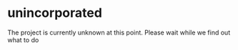 # unincorporated
The project is currently unknown at this point. Please wait while we find out what to do